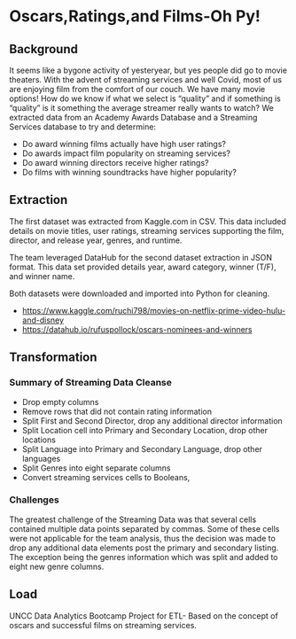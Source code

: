 # Oscars,Ratings,and Films-Oh Py!

## Background

It seems like a bygone activity of yesteryear, but yes people did go to movie theaters. With the advent of streaming services and well Covid, most of us are enjoying film from the comfort of our couch.  We have many movie options! How do we know if what we select is “quality” and if something is “quality” is it something the average streamer really wants to watch?
We extracted data from an Academy Awards Database and a Streaming Services database to try and determine: 

* Do award winning films actually have high user ratings?
* Do awards impact film popularity on streaming services?
* Do award winning directors receive higher ratings?
* Do films with winning soundtracks have higher popularity?

## Extraction  

The first dataset was extracted from Kaggle.com in CSV.  This data included details on movie titles, user ratings, streaming services supporting the film, director, and release year, genres, and runtime. 

The team leveraged DataHub for the second dataset extraction in JSON format.  This data set provided details year, award category, winner (T/F), and winner name.  

Both datasets were downloaded and imported into Python for cleaning. 

* https://www.kaggle.com/ruchi798/movies-on-netflix-prime-video-hulu-and-disney
* https://datahub.io/rufuspollock/oscars-nominees-and-winners

## Transformation

### Summary of Streaming Data Cleanse

* Drop empty columns
* Remove rows that did not contain rating information
* Split First and Second Director, drop any additional director information
* Split Location cell into Primary and Secondary Location, drop other locations
* Split Language into Primary and Secondary Language, drop other languages
* Split Genres into eight separate columns
* Convert streaming services cells to Booleans, 

### Challenges
The greatest challenge of the Streaming Data was that several cells contained multiple data points separated by commas. Some of these cells were not applicable for the team analysis, thus the decision was made to drop any additional data elements 
post the primary and secondary listing.  The exception being the genres information which was split and added to eight new genre 
columns.


## Load

 UNCC Data Analytics Bootcamp Project for ETL- Based on the concept of oscars and successful films on streaming services.
